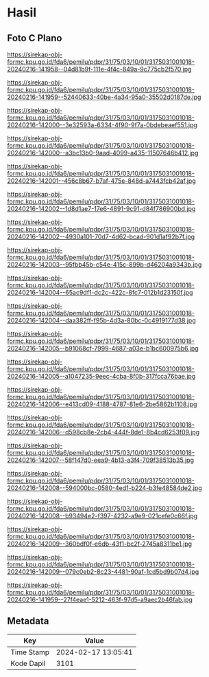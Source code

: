 # Hasil

## Foto C Plano

https://sirekap-obj-formc.kpu.go.id/fda6/pemilu/pdpr/31/75/03/10/01/3175031001018-20240216-141958--04d81b9f-111e-4f4c-849a-9c775cb2f570.jpg

https://sirekap-obj-formc.kpu.go.id/fda6/pemilu/pdpr/31/75/03/10/01/3175031001018-20240216-141959--52440633-40be-4a34-95a0-35502d0187de.jpg

https://sirekap-obj-formc.kpu.go.id/fda6/pemilu/pdpr/31/75/03/10/01/3175031001018-20240216-142000--3e32593a-6334-4f90-9f7a-0bdebeaef551.jpg

https://sirekap-obj-formc.kpu.go.id/fda6/pemilu/pdpr/31/75/03/10/01/3175031001018-20240216-142000--a3bc13b0-9aad-4099-a435-11507646b412.jpg

https://sirekap-obj-formc.kpu.go.id/fda6/pemilu/pdpr/31/75/03/10/01/3175031001018-20240216-142001--456c8b67-b7af-475e-848d-a7443fcb42af.jpg

https://sirekap-obj-formc.kpu.go.id/fda6/pemilu/pdpr/31/75/03/10/01/3175031001018-20240216-142002--1d8d1ae7-17e6-4891-9c91-d84f786900bd.jpg

https://sirekap-obj-formc.kpu.go.id/fda6/pemilu/pdpr/31/75/03/10/01/3175031001018-20240216-142002--4930a101-70d7-4d62-bcad-901d1af92b7f.jpg

https://sirekap-obj-formc.kpu.go.id/fda6/pemilu/pdpr/31/75/03/10/01/3175031001018-20240216-142003--95fbb45b-c54e-415c-899b-d46204a9343b.jpg

https://sirekap-obj-formc.kpu.go.id/fda6/pemilu/pdpr/31/75/03/10/01/3175031001018-20240216-142004--65ac9df1-dc2c-422c-8fc7-012b1d23150f.jpg

https://sirekap-obj-formc.kpu.go.id/fda6/pemilu/pdpr/31/75/03/10/01/3175031001018-20240216-142004--daa382ff-f95b-4d3a-80bc-0c4919177d38.jpg

https://sirekap-obj-formc.kpu.go.id/fda6/pemilu/pdpr/31/75/03/10/01/3175031001018-20240216-142005--b91068cf-7999-4687-a03e-b1bc600975b6.jpg

https://sirekap-obj-formc.kpu.go.id/fda6/pemilu/pdpr/31/75/03/10/01/3175031001018-20240216-142005--a1047235-9eec-4cba-8f0b-317fcca76bae.jpg

https://sirekap-obj-formc.kpu.go.id/fda6/pemilu/pdpr/31/75/03/10/01/3175031001018-20240216-142006--e413cd09-4188-4787-81e6-2be5862b1108.jpg

https://sirekap-obj-formc.kpu.go.id/fda6/pemilu/pdpr/31/75/03/10/01/3175031001018-20240216-142006--d598cb8e-2cb4-444f-8de1-8b4cd6253f09.jpg

https://sirekap-obj-formc.kpu.go.id/fda6/pemilu/pdpr/31/75/03/10/01/3175031001018-20240216-142007--58f147d0-eea9-4b13-a3f4-709f38513b35.jpg

https://sirekap-obj-formc.kpu.go.id/fda6/pemilu/pdpr/31/75/03/10/01/3175031001018-20240216-142008--594000bc-0580-4ed1-b224-b3fe48584de2.jpg

https://sirekap-obj-formc.kpu.go.id/fda6/pemilu/pdpr/31/75/03/10/01/3175031001018-20240216-142008--b93494e2-f397-4232-a9e9-021cefe0c66f.jpg

https://sirekap-obj-formc.kpu.go.id/fda6/pemilu/pdpr/31/75/03/10/01/3175031001018-20240216-142009--360bdf0f-e6db-43f1-bc2f-2745a8311be1.jpg

https://sirekap-obj-formc.kpu.go.id/fda6/pemilu/pdpr/31/75/03/10/01/3175031001018-20240216-142009--079c0eb2-8c23-4481-90af-1cd5bd9b07d4.jpg

https://sirekap-obj-formc.kpu.go.id/fda6/pemilu/pdpr/31/75/03/10/01/3175031001018-20240216-141959--27f4eae1-5212-463f-97d5-a9aec2b46fab.jpg


## Metadata

| Key        | Value               |
| ---------- | ------------------- |
| Time Stamp | 2024-02-17 13:05:41 |
| Kode Dapil | 3101                |



